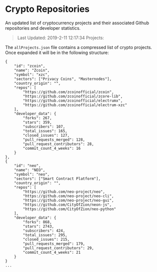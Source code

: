 # Crypto Repositories
An updated list of cryptocurrency projects and their associated Github repositories and developer statistics. 

> Last Updated: 2019-2-11 12:17:34
> Projects: 

The `allProjects.json` file contains a compressed list of crypto projects. Once expanded it will be in the following structure:

```
{
    "id": "zcoin",
    "name": "Zcoin",
    "symbol": "xzc",
    "sectors": ["Privacy Coins", "Masternodes"],
    "country_origin": "",
    "repos": [
        "https://github.com/zcoinofficial/zcoin",
        "https://github.com/zcoinofficial/zcore-lib",
        "https://github.com/zcoinofficial/electrumx",
        "https://github.com/zcoinofficial/electrum-xzc"
    ],
    "developer_data": {
        "forks": 267,
        "stars": 359,
        "subscribers": 107,
        "total_issues": 165,
        "closed_issues": 127,
        "pull_requests_merged": 128,
        "pull_request_contributors": 28,
        "commit_count_4_weeks": 16
    }
},
{
    "id": "neo",
    "name": "NEO",
    "symbol": "neo",
    "sectors": ["Smart Contract Platform"],
    "country_origin": "",
    "repos": [
        "https://github.com/neo-project/neo",
        "https://github.com/neo-project/neo-cli",
        "https://github.com/neo-project/neo-gui",
        "https://github.com/CityOfZion/neon-js",
        "https://github.com/CityOfZion/neo-python"
    ],
    "developer_data": {
        "forks": 868,
        "stars": 2743,
        "subscribers": 424,
        "total_issues": 295,
        "closed_issues": 215,
        "pull_requests_merged": 179,
        "pull_request_contributors": 29,
        "commit_count_4_weeks": 21
    }
}
...
```